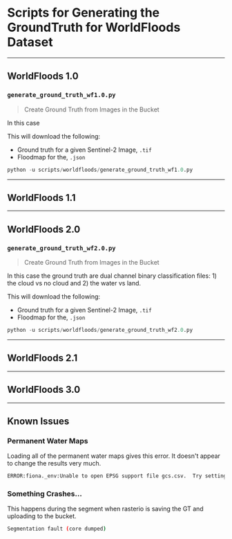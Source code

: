 # Scripts for Generating the GroundTruth for WorldFloods Dataset



---
## WorldFloods 1.0



### `generate_ground_truth_wf1.0.py`


> Create Ground Truth from Images in the Bucket

In this case

This will download the following:

* Ground truth for a given Sentinel-2 Image, `.tif`
* Floodmap for the, `.json`



```python
python -u scripts/worldfloods/generate_ground_truth_wf1.0.py 
```


---
## WorldFloods 1.1


---
## WorldFloods 2.0


### `generate_ground_truth_wf2.0.py`

> Create Ground Truth from Images in the Bucket

In this case the ground truth are dual channel binary classification files: 1) the cloud vs no cloud and 2) the water vs land.

This will download the following:

* Ground truth for a given Sentinel-2 Image, `.tif`
* Floodmap for the, `.json`



```python
python -u scripts/worldfloods/generate_ground_truth_wf2.0.py 
```



---
## WorldFloods 2.1


---
## WorldFloods 3.0



---
## Known Issues


### Permanent Water Maps

Loading all of the permanent water maps gives this error. It doesn't appear to change the results very much.

```bash
ERROR:fiona._env:Unable to open EPSG support file gcs.csv.  Try setting the GDAL_DATA environment variable to point to the directory containing EPSG csv files.
```

### Something Crashes...

This happens during the segment when rasterio is saving the GT and uploading to the bucket.

```bash
Segmentation fault (core dumped)
```